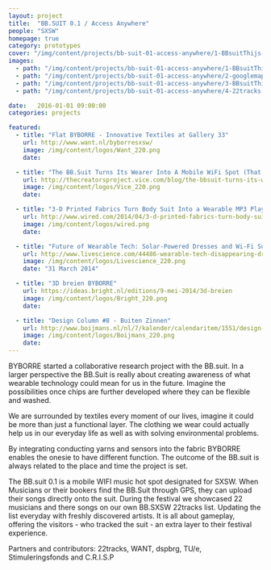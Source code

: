 ```yaml
---
layout: project
title:  "BB.SUIT 0.1 / Access Anywhere"
people: "SXSW"
homepage: true
category: prototypes
cover: "/img/content/projects/bb-suit-01-access-anywhere/1-BBsuitThijs-1.1.jpg"
images:
  - path: "/img/content/projects/bb-suit-01-access-anywhere/1-BBsuitThijs-1.1.jpg"
  - path: "/img/content/projects/bb-suit-01-access-anywhere/2-googlemaps.png"
  - path: "/img/content/projects/bb-suit-01-access-anywhere/3-BBsuitThijs-2.1.jpg"
  - path: "/img/content/projects/bb-suit-01-access-anywhere/4-22tracks.com-byborresxsw.png"

date:   2016-01-01 09:00:00
categories: projects

featured:
  - title: "Flat BYBORRE - Innovative Textiles at Gallery 33"
    url: http://www.want.nl/byborresxsw/
    image: /img/content/logos/Want_220.png
    date:

  - title: "The BB.Suit Turns Its Wearer Into A Mobile WiFi Spot (That Plays Music)"
    url: http://thecreatorsproject.vice.com/blog/the-bbsuit-turns-its-wearer-into-a-mobile-wifi-spot-that-plays-music
    image: /img/content/logos/Vice_220.png
    date:

  - title: "3-D Printed Fabrics Turn Body Suit Into a Wearable MP3 Player"
    url: http://www.wired.com/2014/04/3-d-printed-fabrics-turn-body-suit-into-wearable-mp3-player/#slide-id-734591
    image: /img/content/logos/wired.png
    date:

  - title: "Future of Wearable Tech: Solar-Powered Dresses and Wi-Fi Suits"
    url: http://www.livescience.com/44486-wearable-tech-disappearing-dresses-wifi-suits.html
    image: /img/content/logos/Livescience_220.png
    date: "31 March 2014"

  - title: "3D breien BYBORRE"
    url: https://ideas.bright.nl/editions/9-mei-2014/3d-breien
    image: /img/content/logos/Bright_220.png
    date:

  - title: "Design Column #8 - Buiten Zinnen"
    url: http://www.boijmans.nl/nl/7/kalender/calendaritem/1551/design-column-8
    image: /img/content/logos/Boijmans_220.png
    date:
---
```


BYBORRE started a collaborative research project with the BB.suit. In a larger perspective the BB.Suit is really about creating awareness of what wearable technology could mean for us in the future. Imagine the possibilities once chips are further developed where they can be flexible and washed.

We are surrounded by textiles every moment of our lives, imagine it could be more than just a functional layer. The clothing we wear could actually help us in our everyday life as well as with solving environmental problems.

By integrating conducting yarns and sensors into the fabric BYBORRE enables the onesie to have different function. The outcome of the BB.suit is always related to the place and time the project is set.

The BB.suit 0.1 is a mobile WIFI music hot spot designated for SXSW. When Musicians or their bookers find the BB.Suit through GPS, they can upload their songs directly onto the suit. During the festival we showcased 22 musicians and there songs on our own BB.SXSW 22tracks list. Updating the list everyday with freshly discovered artists. It is all about gameplay, offering the visitors - who tracked the suit - an extra layer to their festival experience.

Partners and contributors: 22tracks, WANT, dspbrg, TU/e, Stimuleringsfonds and C.R.I.S.P

